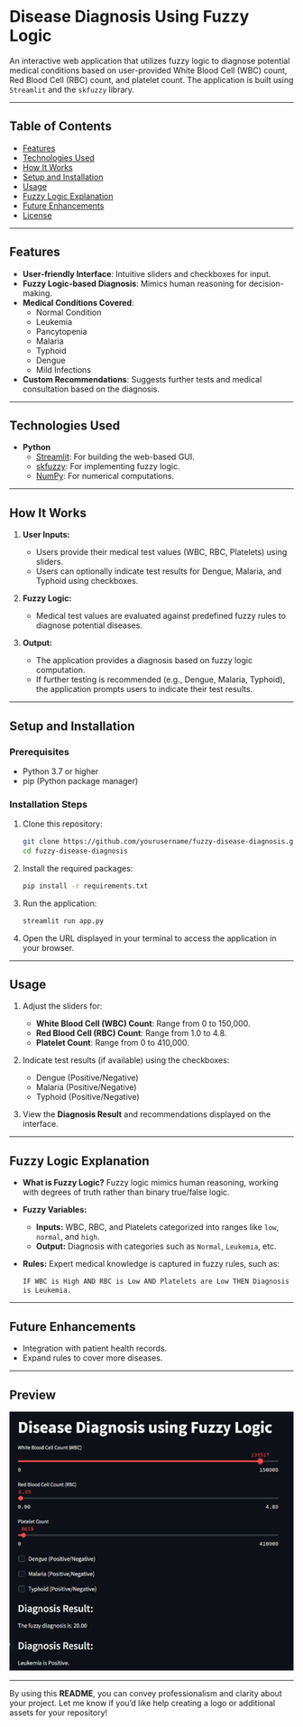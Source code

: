 # **Disease Diagnosis Using Fuzzy Logic**

An interactive web application that utilizes fuzzy logic to diagnose potential medical conditions based on user-provided White Blood Cell (WBC) count, Red Blood Cell (RBC) count, and platelet count. The application is built using `Streamlit` and the `skfuzzy` library.

---

## **Table of Contents**
- [Features](#features)
- [Technologies Used](#technologies-used)
- [How It Works](#how-it-works)
- [Setup and Installation](#setup-and-installation)
- [Usage](#usage)
- [Fuzzy Logic Explanation](#fuzzy-logic-explanation)
- [Future Enhancements](#future-enhancements)
- [License](#license)

---

## **Features**
- **User-friendly Interface**: Intuitive sliders and checkboxes for input.
- **Fuzzy Logic-based Diagnosis**: Mimics human reasoning for decision-making.
- **Medical Conditions Covered**:
  - Normal Condition
  - Leukemia
  - Pancytopenia
  - Malaria
  - Typhoid
  - Dengue
  - Mild Infections
- **Custom Recommendations**: Suggests further tests and medical consultation based on the diagnosis.

---

## **Technologies Used**
- **Python**
  - [Streamlit](https://streamlit.io/): For building the web-based GUI.
  - [skfuzzy](https://pythonhosted.org/scikit-fuzzy/): For implementing fuzzy logic.
  - [NumPy](https://numpy.org/): For numerical computations.
  
---

## **How It Works**
1. **User Inputs:**
   - Users provide their medical test values (WBC, RBC, Platelets) using sliders.
   - Users can optionally indicate test results for Dengue, Malaria, and Typhoid using checkboxes.

2. **Fuzzy Logic:**
   - Medical test values are evaluated against predefined fuzzy rules to diagnose potential diseases.

3. **Output:**
   - The application provides a diagnosis based on fuzzy logic computation.
   - If further testing is recommended (e.g., Dengue, Malaria, Typhoid), the application prompts users to indicate their test results.

---

## **Setup and Installation**

### **Prerequisites**
- Python 3.7 or higher
- pip (Python package manager)

### **Installation Steps**
1. Clone this repository:
   ```bash
   git clone https://github.com/yourusername/fuzzy-disease-diagnosis.git
   cd fuzzy-disease-diagnosis
   ```

2. Install the required packages:
   ```bash
   pip install -r requirements.txt
   ```

3. Run the application:
   ```bash
   streamlit run app.py
   ```

4. Open the URL displayed in your terminal to access the application in your browser.

---

## **Usage**
1. Adjust the sliders for:
   - **White Blood Cell (WBC) Count**: Range from 0 to 150,000.
   - **Red Blood Cell (RBC) Count**: Range from 1.0 to 4.8.
   - **Platelet Count**: Range from 0 to 410,000.
   
2. Indicate test results (if available) using the checkboxes:
   - Dengue (Positive/Negative)
   - Malaria (Positive/Negative)
   - Typhoid (Positive/Negative)

3. View the **Diagnosis Result** and recommendations displayed on the interface.

---

## **Fuzzy Logic Explanation**
- **What is Fuzzy Logic?**
  Fuzzy logic mimics human reasoning, working with degrees of truth rather than binary true/false logic.

- **Fuzzy Variables:**
  - **Inputs:** WBC, RBC, and Platelets categorized into ranges like `low`, `normal`, and `high`.
  - **Output:** Diagnosis with categories such as `Normal`, `Leukemia`, etc.

- **Rules:**
  Expert medical knowledge is captured in fuzzy rules, such as:
  ```
  IF WBC is High AND RBC is Low AND Platelets are Low THEN Diagnosis is Leukemia.
  ```

---

## **Future Enhancements**
- Integration with patient health records.
- Expand rules to cover more diseases.

---


## **Preview**
![App Screenshot](image.png)

---

By using this **README**, you can convey professionalism and clarity about your project. Let me know if you’d like help creating a logo or additional assets for your repository!
